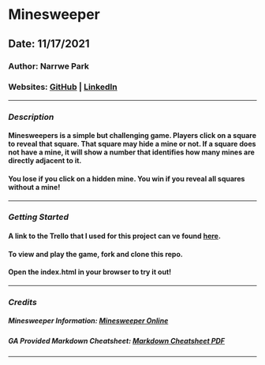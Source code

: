 # Minesweeper

## Date: 11/17/2021

### Author: Narrwe Park

### Websites: [GitHub](https://github.com/narrwep27) | [LinkedIn](https://www.linkedin.com/in/narrwe-park-a29376192/)
***

### ***Description***
#### Minesweepers is a simple but challenging game. Players click on a square to reveal that square. That square may hide a mine or not. If a square does not have a mine, it will show a number that identifies how many mines are directly adjacent to it. 
#### You lose if you click on a hidden mine. You win if you reveal all squares without a mine!
***

### ***Getting Started***
#### A link to the Trello that I used for this project can ve found [here](https://trello.com/b/ZMdrcXqs/ga-project-1-minesweeper).
#### To view and play the game, fork and clone this repo.
#### Open the index.html in your browser to try it out!
***

### ***Credits***
##### Minesweeper Information: [Minesweeper Online](https://minesweeper.online/)
##### GA Provided Markdown Cheatsheet: [Markdown Cheatsheet PDF](https://guides.github.com/pdfs/markdown-cheatsheet-online.pdf)
***